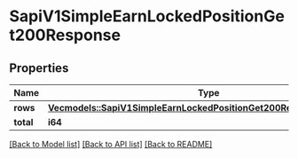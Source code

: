 # SapiV1SimpleEarnLockedPositionGet200Response

## Properties

Name | Type | Description | Notes
------------ | ------------- | ------------- | -------------
**rows** | [**Vec<models::SapiV1SimpleEarnLockedPositionGet200ResponseRowsInner>**](_sapi_v1_simple_earn_locked_position_get_200_response_rows_inner.md) |  | 
**total** | **i64** |  | 

[[Back to Model list]](../README.md#documentation-for-models) [[Back to API list]](../README.md#documentation-for-api-endpoints) [[Back to README]](../README.md)


